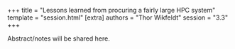 +++
title = "Lessons learned from procuring a fairly large HPC system"
template = "session.html"
[extra]
authors = "Thor Wikfeldt"
session = "3.3"
+++

Abstract/notes will be shared here.
